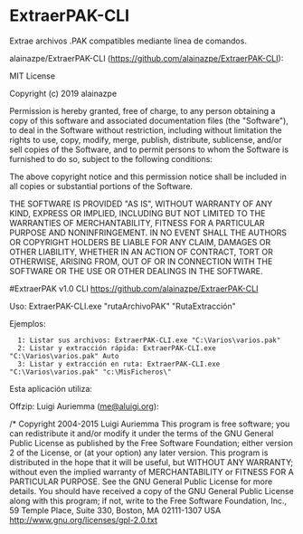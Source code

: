 # ExtraerPAK-CLI
Extrae archivos .PAK compatibles mediante línea de comandos.

 alainazpe/ExtraerPAK-CLI (https://github.com/alainazpe/ExtraerPAK-CLI):

  MIT License

  Copyright (c) 2019 alainazpe

  Permission is hereby granted, free of charge, to any person obtaining a copy
  of this software and associated documentation files (the "Software"), to deal
  in the Software without restriction, including without limitation the rights
  to use, copy, modify, merge, publish, distribute, sublicense, and/or sell
  copies of the Software, and to permit persons to whom the Software is
  furnished to do so, subject to the following conditions:

  The above copyright notice and this permission notice shall be included in all
  copies or substantial portions of the Software.

  THE SOFTWARE IS PROVIDED "AS IS", WITHOUT WARRANTY OF ANY KIND, EXPRESS OR
  IMPLIED, INCLUDING BUT NOT LIMITED TO THE WARRANTIES OF MERCHANTABILITY,
  FITNESS FOR A PARTICULAR PURPOSE AND NONINFRINGEMENT. IN NO EVENT SHALL THE
  AUTHORS OR COPYRIGHT HOLDERS BE LIABLE FOR ANY CLAIM, DAMAGES OR OTHER
  LIABILITY, WHETHER IN AN ACTION OF CONTRACT, TORT OR OTHERWISE, ARISING FROM,
  OUT OF OR IN CONNECTION WITH THE SOFTWARE OR THE USE OR OTHER DEALINGS IN THE
  SOFTWARE.
  
#ExtraerPAK v1.0 CLI https://github.com/alainazpe/ExtraerPAK-CLI

   Uso: ExtraerPAK-CLI.exe "rutaArchivoPAK" "RutaExtracción"

   Ejemplos:

      1: Listar sus archivos: ExtraerPAK-CLI.exe "C:\Varios\varios.pak"
      2: Listar y extracción rápida: ExtraerPAK-CLI.exe "C:\Varios\varios.pak" Auto
      3: Listar y extracción en ruta: ExtraerPAK-CLI.exe "C:\Varios\varios.pak" "c:\MisFicheros\"
      
Esta aplicación utiliza:

Offzip: Luigi Auriemma (me@aluigi.org):

/* Copyright 2004-2015 Luigi Auriemma This program is free software; you can redistribute it and/or modify it under the terms of the GNU General Public License as published by the Free Software Foundation; either version 2 of the License, or (at your option) any later version. This program is distributed in the hope that it will be useful, but WITHOUT ANY WARRANTY; without even the implied warranty of MERCHANTABILITY or FITNESS FOR A PARTICULAR PURPOSE. See the GNU General Public License for more details. You should have received a copy of the GNU General Public License along with this program; if not, write to the Free Software Foundation, Inc., 59 Temple Place, Suite 330, Boston, MA 02111-1307 USA http://www.gnu.org/licenses/gpl-2.0.txt
